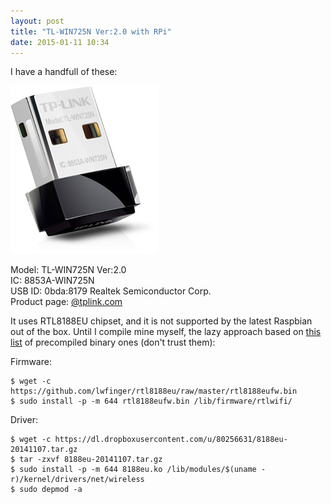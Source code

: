 ```yaml
---
layout: post
title: "TL-WIN725N Ver:2.0 with RPi"
date: 2015-01-11 10:34
---
```


I have a handfull of these:
<p>
<img src="/img/TL-WN725N.png" />
</p>


Model: TL-WIN725N Ver:2.0<br>
IC: 8853A-WIN725N<br>
USB ID: 0bda:8179 Realtek Semiconductor Corp.<br>
Product page: [@tplink.com](http://www.tplink.com/us/products/details/?model=TL-WN725N)

It uses RTL8188EU chipset, and it is not supported by the latest Raspbian out of the box.
Until I compile mine myself, the lazy approach based on
[this list](http://www.raspberrypi.org/forums/viewtopic.php?t=62371) of precompiled binary ones (don't trust them):

Firmware:

~~~
$ wget -c https://github.com/lwfinger/rtl8188eu/raw/master/rtl8188eufw.bin
$ sudo install -p -m 644 rtl8188eufw.bin /lib/firmware/rtlwifi/
~~~

Driver:

~~~
$ wget -c https://dl.dropboxusercontent.com/u/80256631/8188eu-20141107.tar.gz
$ tar -zxvf 8188eu-20141107.tar.gz
$ sudo install -p -m 644 8188eu.ko /lib/modules/$(uname -r)/kernel/drivers/net/wireless
$ sudo depmod -a
~~~
